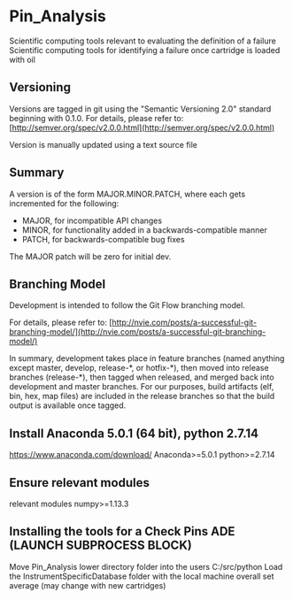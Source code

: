 # Pin_Analysis
Scientific computing tools relevant to evaluating the definition of a failure
Scientific computing tools for identifying a failure once cartridge is loaded with oil

## Versioning
Versions are tagged in git using the "Semantic Versioning 2.0" standard beginning with 0.1.0.
For details, please refer to: [http://semver.org/spec/v2.0.0.html](http://semver.org/spec/v2.0.0.html)

Version is manually updated using a text source file

## Summary
A version is of the form MAJOR.MINOR.PATCH, where each gets incremented for the following:

 * MAJOR, for incompatible API changes
 * MINOR, for functionality added in a backwards-compatible manner
 * PATCH, for backwards-compatible bug fixes

 The MAJOR patch will be zero for initial dev.

## Branching Model
Development is intended to follow the Git Flow branching model.

For details, please refer to: [http://nvie.com/posts/a-successful-git-branching-model/](http://nvie.com/posts/a-successful-git-branching-model/)

In summary, development takes place in feature branches (named anything except master, develop, release-\*, or hotfix-\*), then moved into release branches (release-\*), then tagged when released, and merged back into development and master branches.  For our purposes, build artifacts (elf, bin, hex, map files) are included in the release branches so that the build output is available once tagged.

## Install Anaconda 5.0.1 (64 bit), python 2.7.14
https://www.anaconda.com/download/
Anaconda>=5.0.1
python>=2.7.14
## Ensure relevant modules
relevant modules
numpy>=1.13.3

## Installing the tools for a Check Pins ADE (LAUNCH SUBPROCESS BLOCK)
Move Pin_Analysis lower directory folder into the users C:/src/python
Load the InstrumentSpecificDatabase folder with the local machine overall set average (may change with new cartridges)
